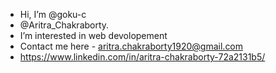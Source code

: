-  Hi, I’m @goku-c
-  @Aritra_Chakraborty.
-  I’m interested in web devolopement
-  Contact me here - aritra.chakraborty1920@gmail.com
-  https://www.linkedin.com/in/aritra-chakraborty-72a2131b5/

<!---
goku-c/goku-c is a ✨ special ✨ repository because its `README.md` (this file) appears on your GitHub profile.
You can click the Preview link to take a look at your changes.
--->
